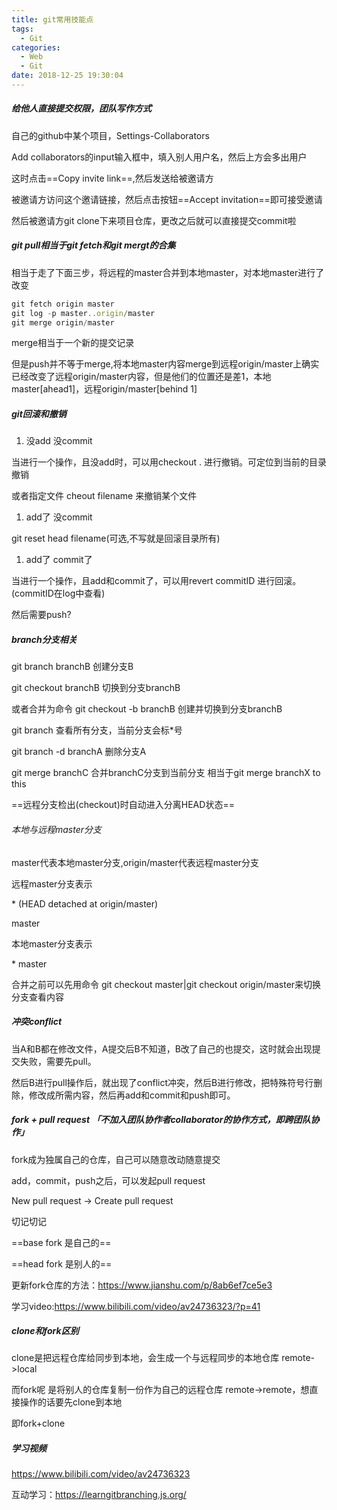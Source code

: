 ```yaml
---
title: git常用技能点
tags:
  - Git
categories:
  - Web
  - Git
date: 2018-12-25 19:30:04
---
```




##### 给他人直接提交权限，团队写作方式

自己的github中某个项目，Settings-Collaborators

Add collaborators的input输入框中，填入别人用户名，然后上方会多出用户

这时点击==Copy invite link==,然后发送给被邀请方

被邀请方访问这个邀请链接，然后点击按钮==Accept invitation==即可接受邀请

然后被邀请方git clone下来项目仓库，更改之后就可以直接提交commit啦



##### git pull相当于git fetch和git mergt的合集

相当于走了下面三步，将远程的master合并到本地master，对本地master进行了改变

```javascript
git fetch origin master
git log -p master..origin/master
git merge origin/master
```

merge相当于一个新的提交记录



但是push并不等于merge,将本地master内容merge到远程origin/master上确实已经改变了远程origin/master内容，但是他们的位置还是差1，本地master[ahead1]，远程origin/master[behind 1]



##### git回滚和撤销

1. 没add 没commit

当进行一个操作，且没add时，可以用checkout . 进行撤销。可定位到当前的目录 撤销

或者指定文件 cheout filename 来撤销某个文件

1. add了 没commit

git reset head filename(可选,不写就是回滚目录所有)

1. add了 commit了

当进行一个操作，且add和commit了，可以用revert commitID 进行回滚。(commitID在log中查看)

然后需要push?



##### branch分支相关

git branch branchB 创建分支B

git checkout branchB 切换到分支branchB

或者合并为命令 git checkout -b branchB 创建并切换到分支branchB

git branch 查看所有分支，当前分支会标*号

git branch -d branchA 删除分支A

git merge branchC 合并branchC分支到当前分支 相当于git merge branchX to this



==远程分支检出(checkout)时自动进入分离HEAD状态==

###### 本地与远程master分支

master代表本地master分支,origin/master代表远程master分支

远程master分支表示

\* (HEAD detached at origin/master)

  master

本地master分支表示

\* master



合并之前可以先用命令 git checkout master|git checkout origin/master来切换分支查看内容





##### 冲突conflict

当A和B都在修改文件，A提交后B不知道，B改了自己的也提交，这时就会出现提交失败，需要先pull。

然后B进行pull操作后，就出现了conflict冲突，然后B进行修改，把特殊符号行删除，修改成所需内容，然后再add和commit和push即可。



##### fork + pull request 「不加入团队协作者collaborator的协作方式，即跨团队协作」

fork成为独属自己的仓库，自己可以随意改动随意提交

add，commit，push之后，可以发起pull request

New pull request -> Create pull request



切记切记

==base fork 是自己的==

==head fork 是别人的==





更新fork仓库的方法：https://www.jianshu.com/p/8ab6ef7ce5e3



学习video:https://www.bilibili.com/video/av24736323/?p=41

##### clone和fork区别

clone是把远程仓库给同步到本地，会生成一个与远程同步的本地仓库 remote->local

而fork呢 是将别人的仓库复制一份作为自己的远程仓库 remote->remote，想直接操作的话要先clone到本地

即fork+clone





##### 学习视频

https://www.bilibili.com/video/av24736323

互动学习：https://learngitbranching.js.org/